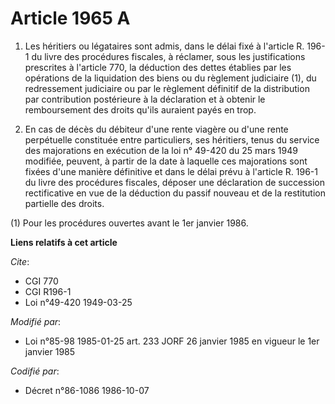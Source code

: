 # Article 1965 A

1. Les héritiers ou légataires sont admis, dans le délai fixé à l'article R. 196-1 du livre des procédures fiscales, à
réclamer, sous les justifications prescrites à l'article 770, la déduction des dettes établies par les opérations de la
liquidation des biens ou du règlement judiciaire (1), du redressement judiciaire ou par le règlement définitif de la
distribution par contribution postérieure à la déclaration et à obtenir le remboursement des droits qu'ils auraient payés en
trop.

2. En cas de décès du débiteur d'une rente viagère ou d'une rente perpétuelle constituée entre particuliers, ses héritiers,
tenus du service des majorations en exécution de la loi n° 49-420 du 25 mars 1949 modifiée, peuvent, à partir de la date à
laquelle ces majorations sont fixées d'une manière définitive et dans le délai prévu à l'article R. 196-1 du livre des
procédures fiscales, déposer une déclaration de succession rectificative en vue de la déduction du passif nouveau et de la
restitution partielle des droits.

(1) Pour les procédures ouvertes avant le 1er janvier 1986.

**Liens relatifs à cet article**

_Cite_:

  - CGI 770
  - CGI R196-1
  - Loi n°49-420 1949-03-25

_Modifié par_:

  - Loi n°85-98 1985-01-25 art. 233 JORF 26 janvier 1985 en vigueur le 1er janvier 1985

_Codifié par_:

  - Décret n°86-1086 1986-10-07
